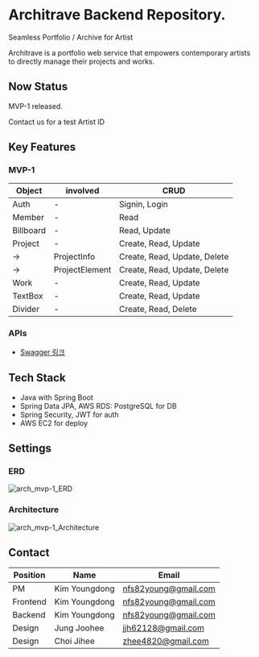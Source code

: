 # Architrave Backend Repository.

Seamless Portfolio / Archive for Artist

Architrave is a portfolio web service that empowers contemporary artists\
to directly manage their projects and works.

## Now Status
MVP-1 released.

Contact us for a test Artist ID

## Key Features
### MVP-1
| Object            | involved          | CRUD                         |
|-------------------|-------------------|------------------------------|
| Auth              | -                 | Signin, Login                |
| Member            | -                 | Read                         |
| Billboard         | -                 | Read, Update                 |
| Project           | -                 | Create, Read, Update         |
| ->                | ProjectInfo       | Create, Read, Update, Delete |
| ->                | ProjectElement    | Create, Read, Update, Delete |
| Work              | -                 | Create, Read, Update         | 
| TextBox           | -                 | Create, Read, Update         | 
| Divider           | -                 | Create, Read, Delete         | 


### APIs
- [Swagger 링크](http://43.202.45.205:8080/swagger-ui/index.html)

## Tech Stack
- Java with Spring Boot
- Spring Data JPA, AWS RDS: PostgreSQL for DB
- Spring Security, JWT for auth
- AWS EC2 for deploy

## Settings
### ERD
![arch_mvp-1_ERD](https://github.com/user-attachments/assets/95533ea9-b641-4a94-94bd-385039c7749e)


### Architecture
![arch_mvp-1_Architecture](https://github.com/user-attachments/assets/3c8af999-e1e9-4924-b0a1-e4b71354b2b8)


## Contact
| Position    | Name                       | Email                 |
|-------------|----------------------------|-----------------------|
| PM          | Kim Youngdong              | nfs82young@gmail.com  |
| Frontend    | Kim Youngdong              | nfs82young@gmail.com  |
| Backend     | Kim Youngdong              | nfs82young@gmail.com  |
| Design      | Jung Joohee                | jjh62128@gmail.com    |
| Design      | Choi Jihee                 | zhee4820@gmail.com    |

